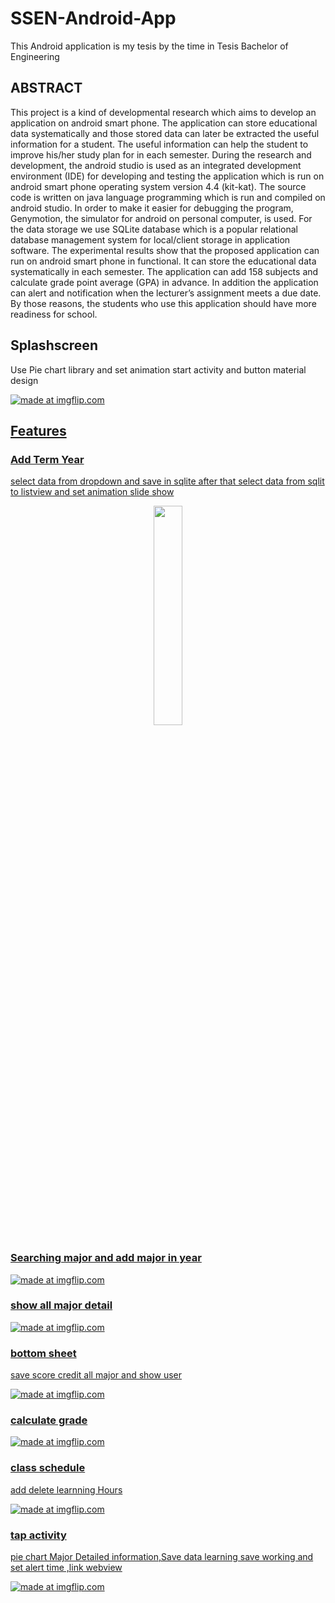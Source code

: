 # SSEN-Android-App
This Android application is my tesis by the time in Tesis Bachelor of Engineering

 ## ABSTRACT 
 
  This project is a kind of developmental research which aims to develop an application on android smart phone. The application can store educational data systematically and those stored data can later be extracted the useful information for a student. The useful information can help the student to improve his/her study plan for in each semester. During the research and development, the android studio is used as an integrated development environment (IDE) for developing and testing the application which is run on android smart phone operating system version 4.4 (kit-kat). The source code is written on java language programming which is run and compiled on android studio.  In order to make it easier for debugging the program, Genymotion, the simulator for android on personal computer, is used. For the data storage we use SQLite database which is a popular relational database management system for local/client storage in application software.  The experimental results show that the proposed application can run on android smart phone in functional. It can store the educational data systematically in each semester. The application can add 158 subjects and calculate grade point average (GPA) in advance. In addition the application can alert and notification when the lecturer’s assignment meets a due date. By those reasons, the students who use this application should have more readiness for school. 
  
## Splashscreen
Use Pie chart library and set animation start activity and button material design

<a href="https://thumbs.gfycat.com/BonyEmptyHectorsdolphin-size_restricted.gif" height="200px">
<img src="https://thumbs.gfycat.com/BonyEmptyHectorsdolphin-size_restricted.gif" title="made at imgflip.com"/>


## Features
 ### Add Term Year
 select data from dropdown  and save in sqlite after that select data from sqlit to listview and set animation slide show
 
<p align="center"> <img src="https://thumbs.gfycat.com/DisfiguredBlondCalf-size_restricted.gif" align="center" width="30%" height="auto"/></p>
 
### Searching major and add major in year
<a href="https://thumbs.gfycat.com/MadHappygoluckyLark-size_restricted.gif" height="200px">
<img src="https://thumbs.gfycat.com/MadHappygoluckyLark-size_restricted.gif" title="made at imgflip.com"/>

### show all major detail
<a href="https://thumbs.gfycat.com/BlandWastefulAkitainu-size_restricted.gif" height="220px">
<img src="https://thumbs.gfycat.com/BlandWastefulAkitainu-size_restricted.gif" title="made at imgflip.com"/>

### bottom sheet
save score credit all major and show user

<a href="https://thumbs.gfycat.com/FailingLittleGalapagoshawk-size_restricted.gif" height="200px">
<img src="https://thumbs.gfycat.com/FailingLittleGalapagoshawk-size_restricted.gif" title="made at imgflip.com"/>

### calculate grade

<a href="https://thumbs.gfycat.com/LastingCompetentCottontail-size_restricted.gif" height="200px">
<img src="https://thumbs.gfycat.com/LastingCompetentCottontail-size_restricted.gif" title="made at imgflip.com"/>

### class schedule
add  delete learnning Hours

<a href="https://thumbs.gfycat.com/BoldTallChick-size_restricted.gif" height="200px">
<img src="https://thumbs.gfycat.com/BoldTallChick-size_restricted.gif" title="made at imgflip.com"/>

### tap activity
pie chart Major Detailed information,Save data learning save working and set alert time ,link webview

<a href="https://thumbs.gfycat.com/AjarThoughtfulAquaticleech-size_restricted.gif" height="200px">
<img src="https://thumbs.gfycat.com/AjarThoughtfulAquaticleech-size_restricted.gif" title="made at imgflip.com"/>
